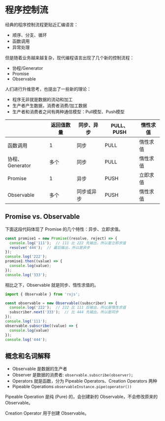 # 程序控制流
经典的程序控制流程更贴近汇编语言：
- 顺序、分支、循环
- 函数调用
- 异常处理

但是随着业务越来越复杂，现代编程语言出现了几个新的控制流程：

- 协程/Generator
- Promise
- Observable

人们进行升维思考，也提出了一些新的理论：

- 程序无非就是数据的流动和加工
- 生产者产生数据，消费者消费/加工数据
- 生产者和消费者之间有两种通信模型：Pull模型、Push模型

|                 | 返回值数量 | 同步、异步 | PULL、PUSH | 惰性求值 |
| --------------- | ---------- | ---------- | ---------- | -------- |
| 函数调用        | 1          | 同步       | PULL       | 惰性求值 |
| 协程、Generator | 多个       | 同步       | PULL       | 惰性求值 |
| Promise         | 1          | 异步       | PUSH       | 立即求值 |
| Observable      | 多个       | 同步或异步 | PUSH       | 惰性求值 |

## Promise vs. Observable

下面这段代码体现了 Promise 的几个特性：异步、立即求值。

```javascript
const promise1 = new Promise((resolve, reject) => {
  console.log('111');  // 111 比 222 先输出，所以是立即求值
  resolve('444');  // 最后输出，所以是异步
});
console.log('222');
promise1.then((value) => {
  console.log(value);
});
console.log('333');
```

相比之下，Observable 就是同步、惰性求值的。

```javascript
import { Observable } from 'rxjs';

const observable = new Observable((subscriber) => {
  console.log('222');  // 222 比 111 后输出，所以是惰性求值
  subscriber.next('333');  // 比 444 先输出，所以是同步
});
console.log('111');
observable.subscribe((value) => {
  console.log(value)
});
console.log('444');
```

## 概念和名词解释
- Observable 是数据的生产者
- Observer 是数据的消费者: `observable.subscribe(observer);`
- Operators 就是函数，分为 Pipeable Operators、Creation Operators 两种
- Pipeable Operations `observableInstance.pipe(operator())`

Pipeable Operation 是纯 (Pure) 的，会创建新的 Observable，不会修改原来的 Observable。 

Creation Operator 用于创建 Observable。

